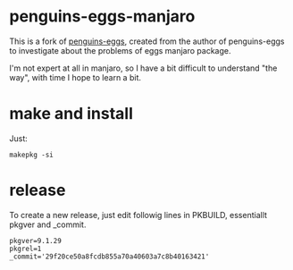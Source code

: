 # penguins-eggs-manjaro

This is a fork of [penguins-eggs](https://gitlab.manjaro.org/packages/community/penguins-eggs), created from the author of penguins-eggs
to investigate about the problems of eggs manjaro package.

I'm not expert at all in manjaro, so I have a bit difficult to understand "the way", with time I hope to learn a bit.


# make and install
Just:

```makepkg -si```


# release
To create a new release, just edit followig lines in PKBUILD, essentiallt pkgver and _commit.

```
pkgver=9.1.29
pkgrel=1
_commit='29f20ce50a8fcdb855a70a40603a7c8b40163421'
```
